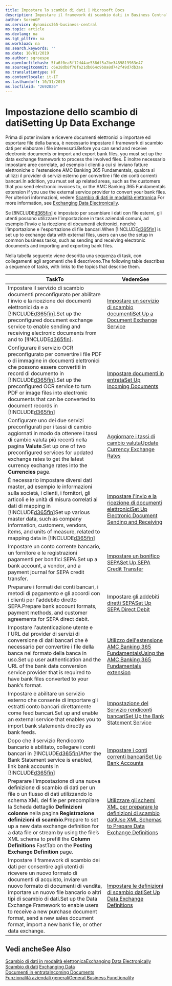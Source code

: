 ```yaml
---
title: Impostare lo scambio di dati | Microsoft Docs
description: Impostare il framework di scambio dati in Business Central.
author: SorenGP
ms.service: dynamics365-business-central
ms.topic: article
ms.devlang: na
ms.tgt_pltfrm: na
ms.workload: na
ms.search.keywords: ''
ms.date: 10/01/2019
ms.author: sgroespe
ms.openlocfilehash: 5fa6f0ea5f12d44ae538df5a2be3489819963e47
ms.sourcegitcommit: c6e28db8f78fa21db064c9b8a8d742f49d7db3ae
ms.translationtype: HT
ms.contentlocale: it-IT
ms.lasthandoff: 10/31/2019
ms.locfileid: "2692826"
---
```

# <a name="setting-up-data-exchange"></a><span data-ttu-id="8feca-103">Impostazione dello scambio di dati</span><span class="sxs-lookup"><span data-stu-id="8feca-103">Setting Up Data Exchange</span></span>
<span data-ttu-id="8feca-104">Prima di poter inviare e ricevere documenti elettronici o importare ed esportare file della banca, è necessario impostare il framework di scambio dati per elaborare i file interessati.</span><span class="sxs-lookup"><span data-stu-id="8feca-104">Before you can send and receive electronic documents or import and export bank files, you must set up the data exchange framework to process the involved files.</span></span> <span data-ttu-id="8feca-105">È inoltre necessario impostare aree correlate, ad esempio i clienti a cui si inviano fatture elettroniche o l'estensione AMC Banking 365 Fundamentals, qualora si utilizzi il provider di servizi esterno per convertire i file dei conti correnti bancari.</span><span class="sxs-lookup"><span data-stu-id="8feca-105">In addition, you must set up related areas, such as the customers that you send electronic invoices to, or the AMC Banking 365 Fundamentals extension if you use the external service provider to convert your bank files.</span></span> <span data-ttu-id="8feca-106">Per ulteriori informazioni, vedere [Scambio di dati in modalità elettronica](across-data-exchange.md).</span><span class="sxs-lookup"><span data-stu-id="8feca-106">For more information, see [Exchanging Data Electronically](across-data-exchange.md).</span></span>  

 <span data-ttu-id="8feca-107">Se [!INCLUDE[d365fin](includes/d365fin_md.md)] è impostato per scambiare i dati con file esterni, gli utenti possono utilizzare l'impostazione in task aziendali comuni, ad esempio l'invio e la ricezione di documenti elettronici, nonché l'importazione e l'esportazione di file bancari.</span><span class="sxs-lookup"><span data-stu-id="8feca-107">When [!INCLUDE[d365fin](includes/d365fin_md.md)] is set up to exchange data with external files, users can use the setup in common business tasks, such as sending and receiving electronic documents and importing and exporting bank files.</span></span>  

 <span data-ttu-id="8feca-108">Nella tabella seguente viene descritta una sequenza di task, con collegamenti agli argomenti che li descrivono.</span><span class="sxs-lookup"><span data-stu-id="8feca-108">The following table describes a sequence of tasks, with links to the topics that describe them.</span></span>  

|<span data-ttu-id="8feca-109">**Task**</span><span class="sxs-lookup"><span data-stu-id="8feca-109">**To**</span></span>|<span data-ttu-id="8feca-110">**Vedere**</span><span class="sxs-lookup"><span data-stu-id="8feca-110">**See**</span></span>|  
|------------|-------------|  
|<span data-ttu-id="8feca-111">Impostare il servizio di scambio documenti preconfigurato per abilitare l'invio e la ricezione dei documenti elettronici da e a [!INCLUDE[d365fin](includes/d365fin_md.md)].</span><span class="sxs-lookup"><span data-stu-id="8feca-111">Set up the preconfigured document exchange service to enable sending and receiving electronic documents from and to [!INCLUDE[d365fin](includes/d365fin_md.md)].</span></span>|[<span data-ttu-id="8feca-112">Impostare un servizio di scambio documenti</span><span class="sxs-lookup"><span data-stu-id="8feca-112">Set Up a Document Exchange Service</span></span>](across-how-to-set-up-a-document-exchange-service.md)|  
|<span data-ttu-id="8feca-113">Configurare il servizio OCR preconfigurato per convertire i file PDF o di immagine in documenti elettronici che possono essere convertiti in record di documento in [!INCLUDE[d365fin](includes/d365fin_md.md)].</span><span class="sxs-lookup"><span data-stu-id="8feca-113">Set up the preconfigured OCR service to turn PDF or image files into electronic documents that can be converted to document records in [!INCLUDE[d365fin](includes/d365fin_md.md)]</span></span>|[<span data-ttu-id="8feca-114">Impostare documenti in entrata</span><span class="sxs-lookup"><span data-stu-id="8feca-114">Set Up Incoming Documents</span></span>](across-how-setup-income-documents.md)|  
|<span data-ttu-id="8feca-115">Configurare uno dei due servizi preconfigurati per i tassi di cambio aggiornati in modo da ottenere i tassi di cambio valuta più recenti nella pagina **Valute**.</span><span class="sxs-lookup"><span data-stu-id="8feca-115">Set up one of two preconfigured services for updated exchange rates to get the latest currency exchange rates into the **Currencies** page.</span></span>|[<span data-ttu-id="8feca-116">Aggiornare i tassi di cambio valuta</span><span class="sxs-lookup"><span data-stu-id="8feca-116">Update Currency Exchange Rates</span></span>](finance-how-update-currencies.md)|  
|<span data-ttu-id="8feca-117">È necessario impostare diversi dati master, ad esempio le informazioni sulla società, i clienti, i fornitori, gli articoli e le unità di misura correlati ai dati di mapping in [!INCLUDE[d365fin](includes/d365fin_md.md)]</span><span class="sxs-lookup"><span data-stu-id="8feca-117">Set up various master data, such as company information, customers, vendors, items, and units of measure, related to mapping data in [!INCLUDE[d365fin](includes/d365fin_md.md)]</span></span>|[<span data-ttu-id="8feca-118">Impostare l'invio e la ricezione di documenti elettronici</span><span class="sxs-lookup"><span data-stu-id="8feca-118">Set Up Electronic Document Sending and Receiving</span></span>](across-how-to-set-up-electronic-document-sending-and-receiving.md)|  
|<span data-ttu-id="8feca-119">Impostare un conto corrente bancario, un fornitore e le registrazioni pagamenti per bonifici SEPA.</span><span class="sxs-lookup"><span data-stu-id="8feca-119">Set up a bank account, a vendor, and a payment journal for SEPA credit transfer.</span></span>|[<span data-ttu-id="8feca-120">Impostare un bonifico SEPA</span><span class="sxs-lookup"><span data-stu-id="8feca-120">Set Up SEPA Credit Transfer</span></span>](finance-how-to-set-up-sepa-credit-transfer.md)|  
|<span data-ttu-id="8feca-121">Preparare i formati dei conti bancari, i metodi di pagamento e gli accordi con i clienti per l'addebito diretto SEPA.</span><span class="sxs-lookup"><span data-stu-id="8feca-121">Prepare bank account formats, payment methods, and customer agreements for SEPA direct debit.</span></span>|[<span data-ttu-id="8feca-122">Impostare gli addebiti diretti SEPA</span><span class="sxs-lookup"><span data-stu-id="8feca-122">Set Up SEPA Direct Debit</span></span>](finance-how-to-set-up-sepa-direct-debit.md)|  
|<span data-ttu-id="8feca-123">Impostare l'autenticazione utente e l'URL del provider di servizi di conversione di dati bancari che è necessario per convertire i file della banca nel formato della banca in uso.</span><span class="sxs-lookup"><span data-stu-id="8feca-123">Set up user authentication and the URL of the bank data conversion service provider that is required to have bank files converted to your bank’s format.</span></span>|[<span data-ttu-id="8feca-124">Utilizzo dell'estensione AMC Banking 365 Fundamentals</span><span class="sxs-lookup"><span data-stu-id="8feca-124">Using the AMC Banking 365 Fundamentals extension</span></span>](ui-extensions-amc-banking.md)|  
|<span data-ttu-id="8feca-125">Impostare e abilitare un servizio esterno che consente di importare gli estratti conto bancari direttamente come feed bancari.</span><span class="sxs-lookup"><span data-stu-id="8feca-125">Set up and enable an external service that enables you to import bank statements directly as bank feeds.</span></span>|[<span data-ttu-id="8feca-126">Impostazione del Servizio rendiconti bancari</span><span class="sxs-lookup"><span data-stu-id="8feca-126">Set Up the Bank Statement Service</span></span>](bank-how-setup-bank-statement-service.md)|  
|<span data-ttu-id="8feca-127">Dopo che il servizio Rendiconto bancario è abilitato, collegare i conti bancari in [!INCLUDE[d365fin](includes/d365fin_md.md)]</span><span class="sxs-lookup"><span data-stu-id="8feca-127">After the Bank Statement service is enabled, link bank accounts in [!INCLUDE[d365fin](includes/d365fin_md.md)]</span></span>|[<span data-ttu-id="8feca-128">Impostare i conti correnti bancari</span><span class="sxs-lookup"><span data-stu-id="8feca-128">Set Up Bank Accounts</span></span>](bank-how-setup-bank-accounts.md)|  
|<span data-ttu-id="8feca-129">Preparare l'impostazione di una nuova definizione di scambio di dati per un file o un flusso di dati utilizzando lo schema XML del file per precompilare la Scheda dettaglio **Definizioni colonne** nella pagina **Registrazione definizioni di scambio**.</span><span class="sxs-lookup"><span data-stu-id="8feca-129">Prepare to set up a new data exchange definition for a data file or stream by using the file’s XML schema to prefill the **Column Definitions** FastTab on the **Posting Exchange Definition** page.</span></span>|[<span data-ttu-id="8feca-130">Utilizzare gli schemi XML per preparare le definizioni di scambio dati</span><span class="sxs-lookup"><span data-stu-id="8feca-130">Use XML Schemas to Prepare Data Exchange Definitions</span></span>](across-how-to-use-xml-schemas-to-prepare-data-exchange-definitions.md)|  
|<span data-ttu-id="8feca-131">Impostare il framework di scambio dei dati per consentire agli utenti di ricevere un nuovo formato di documenti di acquisto, inviare un nuovo formato di documenti di vendita, importare un nuovo file bancario o altri tipi di scambio di dati.</span><span class="sxs-lookup"><span data-stu-id="8feca-131">Set up the Data Exchange Framework to enable users to receive a new purchase document format, send a new sales document format, import a new bank file, or other data exchange.</span></span>|[<span data-ttu-id="8feca-132">Impostare le definizioni di scambio dati</span><span class="sxs-lookup"><span data-stu-id="8feca-132">Set Up Data Exchange Definitions</span></span>](across-how-to-set-up-data-exchange-definitions.md)|  

## <a name="see-also"></a><span data-ttu-id="8feca-133">Vedi anche</span><span class="sxs-lookup"><span data-stu-id="8feca-133">See Also</span></span>  
[<span data-ttu-id="8feca-134">Scambio di dati in modalità elettronica</span><span class="sxs-lookup"><span data-stu-id="8feca-134">Exchanging Data Electronically</span></span>](across-data-exchange.md)  
<span data-ttu-id="8feca-135">[Scambio di dati](across-exchange-data.md) </span><span class="sxs-lookup"><span data-stu-id="8feca-135">[Exchanging Data](across-exchange-data.md) </span></span>  
[<span data-ttu-id="8feca-136">Documenti in entrata</span><span class="sxs-lookup"><span data-stu-id="8feca-136">Incoming Documents</span></span>](across-income-documents.md)  
[<span data-ttu-id="8feca-137">Funzionalità aziendali generali</span><span class="sxs-lookup"><span data-stu-id="8feca-137">General Business Functionality</span></span>](ui-across-business-areas.md)  
